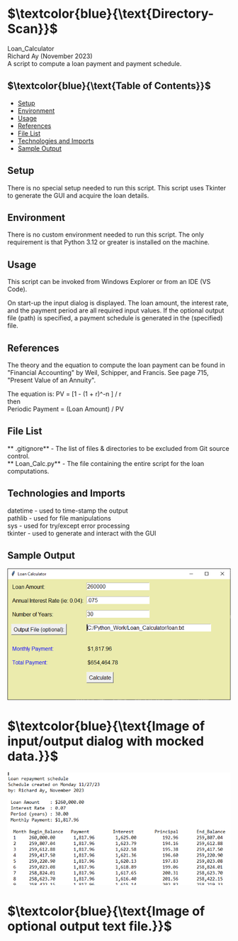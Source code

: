 # $`\textcolor{blue}{\text{Directory-Scan}}`$
Loan_Calculator  
Richard Ay (November 2023)  
A script to compute a loan payment and payment schedule.

## $`\textcolor{blue}{\text{Table of Contents}}`$
* [Setup](#setup)
* [Environment](#environment)
* [Usage](#Usage)
* [References](#references)
* [File List](#file-list)
* [Technologies and Imports](#Technologies-and-Imports)
* [Sample Output](#sample-output)

## Setup

There is no special setup needed to run this script.  This script uses Tkinter to 
generate the GUI and acquire the loan details.

## Environment

There is no custom environment needed to run this script. The only requirement is
that Python 3.12 or greater is installed on the machine.


## Usage

This script can be invoked from Windows Explorer or from an IDE (VS Code).

On start-up the input dialog is displayed.  The loan amount, the interest rate, and
the payment period are all required input values.  If the optional output file (path)
is specified, a payment schedule is generated in the (specified) file.


## References

The theory and the equation to compute the loan payment can be found in "Financial Accounting" by
Weil, Schipper, and Francis. See page 715, "Present Value of an Annuity".  

The equation is:  PV = [1 - (1 + r)^-n ] / r  
                     then  
              Periodic Payment = (Loan Amount) / PV  

## File List
** .gitignore** - The list of files & directories to be excluded from Git source control.   
** Loan_Calc.py** - The file containing the entire script for the loan computations.  


## Technologies and Imports
datetime - used to time-stamp the output  
pathlib  - used for file manipulations  
sys      - used for try/except error processing  
tkinter  - used to generate and interact with the GUI  



## Sample Output
![Screenshot](LoanCalc.png)  
# $`\textcolor{blue}{\text{Image of input/output dialog with mocked data.}}`$
![Screenshot](LoanSchedule.png)  
# $`\textcolor{blue}{\text{Image of optional output text file.}}`$
